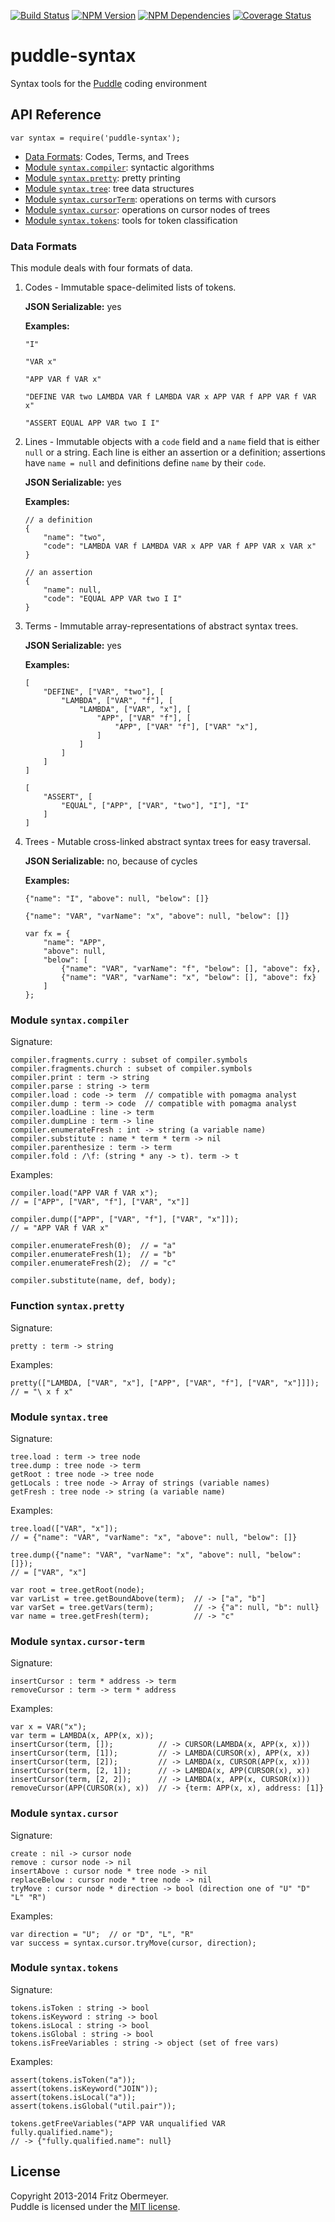 [![Build Status](https://travis-ci.org/fritzo/puddle-syntax.svg?branch=master)](http://travis-ci.org/fritzo/puddle-syntax)
[![NPM Version](https://badge.fury.io/js/puddle-syntax.svg)](https://www.npmjs.org/package/puddle-syntax)
[![NPM Dependencies](https://david-dm.org/fritzo/puddle-syntax.svg)](https://www.npmjs.org/package/puddle-syntax)
[![Coverage Status](https://img.shields.io/coveralls/pomagma/puddle-syntax.svg)](https://coveralls.io/r/pomagma/puddle-syntax)

# puddle-syntax

Syntax tools for the
[Puddle](https://github.com/fritzo/puddle) coding environment

## API Reference

    var syntax = require('puddle-syntax');

* [Data Formats](#formats): Codes, Terms, and Trees
* [Module `syntax.compiler`](#compiler): syntactic algorithms
* [Module `syntax.pretty`](#pretty): pretty printing
* [Module `syntax.tree`](#tree): tree data structures
* [Module `syntax.cursorTerm`](#cursor-term): operations on terms with cursors
* [Module `syntax.cursor`](#cursor): operations on cursor nodes of trees
* [Module `syntax.tokens`](#tokens): tools for token classification

### Data Formats <a name="formats"/>

This module deals with four formats of data.

1.  Codes - Immutable space-delimited lists of tokens.

    **JSON Serializable:** yes

    **Examples:**

        "I"

        "VAR x"

        "APP VAR f VAR x"

        "DEFINE VAR two LAMBDA VAR f LAMBDA VAR x APP VAR f APP VAR f VAR x"

        "ASSERT EQUAL APP VAR two I I"

2.  Lines - Immutable objects with a `code` field and
    a `name` field that is either `null` or a string.
    Each line is either an assertion or a definition;
    assertions have `name = null` and definitions define `name` by their `code`.

    **JSON Serializable:** yes

    **Examples:**

        // a definition
        {
            "name": "two",
            "code": "LAMBDA VAR f LAMBDA VAR x APP VAR f APP VAR x VAR x"
        }

        // an assertion
        {
            "name": null,
            "code": "EQUAL APP VAR two I I"
        }

3.  Terms - Immutable array-representations of abstract syntax trees.

    **JSON Serializable:** yes

    **Examples:**

        [
            "DEFINE", ["VAR", "two"], [
                "LAMBDA", ["VAR", "f"], [
                    "LAMBDA", ["VAR", "x"], [
                        "APP", ["VAR" "f"], [
                            "APP", ["VAR" "f"], ["VAR" "x"],
                        ]
                    ]
                ]
            ]
        ]

        [
            "ASSERT", [
                "EQUAL", ["APP", ["VAR", "two"], "I"], "I"
            ]
        ]

4.  Trees - Mutable cross-linked abstract syntax trees for easy traversal.

    **JSON Serializable:** no, because of cycles

    **Examples:**

        {"name": "I", "above": null, "below": []}

        {"name": "VAR", "varName": "x", "above": null, "below": []}

        var fx = {
            "name": "APP",
            "above": null,
            "below": [
                {"name": "VAR", "varName": "f", "below": [], "above": fx},
                {"name": "VAR", "varName": "x", "below": [], "above": fx}
            ]
        };

### Module `syntax.compiler` <a name="compiler"/>

Signature:

    compiler.fragments.curry : subset of compiler.symbols
    compiler.fragments.church : subset of compiler.symbols
    compiler.print : term -> string
    compiler.parse : string -> term
    compiler.load : code -> term  // compatible with pomagma analyst
    compiler.dump : term -> code  // compatible with pomagma analyst
    compiler.loadLine : line -> term
    compiler.dumpLine : term -> line
    compiler.enumerateFresh : int -> string (a variable name)
    compiler.substitute : name * term * term -> nil
    compiler.parenthesize : term -> term
    compiler.fold : /\f: (string * any -> t). term -> t

Examples:

    compiler.load("APP VAR f VAR x");
    // = ["APP", ["VAR", "f"], ["VAR", "x"]]

    compiler.dump(["APP", ["VAR", "f"], ["VAR", "x"]]);
    // = "APP VAR f VAR x"

    compiler.enumerateFresh(0);  // = "a"
    compiler.enumerateFresh(1);  // = "b"
    compiler.enumerateFresh(2);  // = "c"

    compiler.substitute(name, def, body);

### Function `syntax.pretty` <a name="pretty"/>

Signature:

    pretty : term -> string

Examples:

    pretty(["LAMBDA, ["VAR", "x"], ["APP", ["VAR", "f"], ["VAR", "x"]]]);
    // = "\ x f x"

### Module `syntax.tree` <a name="tree"/>

Signature:

    tree.load : term -> tree node
    tree.dump : tree node -> term
    getRoot : tree node -> tree node
    getLocals : tree node -> Array of strings (variable names)
    getFresh : tree node -> string (a variable name)

Examples:

    tree.load(["VAR", "x"]);
    // = {"name": "VAR", "varName": "x", "above": null, "below": []}

    tree.dump({"name": "VAR", "varName": "x", "above": null, "below": []});
    // = ["VAR", "x"]

    var root = tree.getRoot(node);
    var varList = tree.getBoundAbove(term);  // -> ["a", "b"]
    var varSet = tree.getVars(term);         // -> {"a": null, "b": null}
    var name = tree.getFresh(term);          // -> "c"

### Module `syntax.cursor-term` <a name="cursor-term"/>

Signature:

    insertCursor : term * address -> term
    removeCursor : term -> term * address

Examples:

    var x = VAR("x");
    var term = LAMBDA(x, APP(x, x));
    insertCursor(term, []);          // -> CURSOR(LAMBDA(x, APP(x, x)))
    insertCursor(term, [1]);         // -> LAMBDA(CURSOR(x), APP(x, x))
    insertCursor(term, [2]);         // -> LAMBDA(x, CURSOR(APP(x, x)))
    insertCursor(term, [2, 1]);      // -> LAMBDA(x, APP(CURSOR(x), x))
    insertCursor(term, [2, 2]);      // -> LAMBDA(x, APP(x, CURSOR(x)))
    removeCursor(APP(CURSOR(x), x))  // -> {term: APP(x, x), address: [1]}

### Module `syntax.cursor` <a name="cursor"/>

Signature:

    create : nil -> cursor node
    remove : cursor node -> nil
    insertAbove : cursor node * tree node -> nil
    replaceBelow : cursor node * tree node -> nil
    tryMove : cursor node * direction -> bool (direction one of "U" "D" "L" "R")

Examples:

    var direction = "U";  // or "D", "L", "R"
    var success = syntax.cursor.tryMove(cursor, direction);

### Module `syntax.tokens` <a name="tokens"/>

Signature:

    tokens.isToken : string -> bool
    tokens.isKeyword : string -> bool
    tokens.isLocal : string -> bool
    tokens.isGlobal : string -> bool
    tokens.isFreeVariables : string -> object (set of free vars)

Examples:

    assert(tokens.isToken("a"));
    assert(tokens.isKeyword("JOIN"));
    assert(tokens.isLocal("a"));
    assert(tokens.isGlobal("util.pair"));

    tokens.getFreeVariables("APP VAR unqualified VAR fully.qualified.name");
    // -> {"fully.qualified.name": null}

## License

Copyright 2013-2014 Fritz Obermeyer.<br/>
Puddle is licensed under the [MIT license](/LICENSE).

